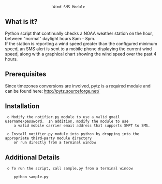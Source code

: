                           Wind SMS Module

What is it?
-----------

Python script that continually checks a NOAA weather station on the hour, between "normal" daylight hours 8am - 8pm.  
If the station is reporting a wind speed greater than the configured minimum speed, an SMS alert is sent to a mobile phone
displaying the current wind speed, along with a graphical chart showing the wind speed over the past 4 hours.  

Prerequisites
-------------

Since timezones conversions are involved, pytz is a required module and can be found here: http://pytz.sourceforge.net/

Installation
------------

     o Modify the notifier.py module to use a valid gmail username/password.  In addition, modify the module to use 
        a valid mobile carrier email address that supports SMPT to SMS.

     o Install notifier.py module into python by dropping into the appropriate third-party module directory
        or run directly from a terminal window

     
Additional Details
------------------

     o To run the script, call sample.py from a terminal window
    
        python sample.py

